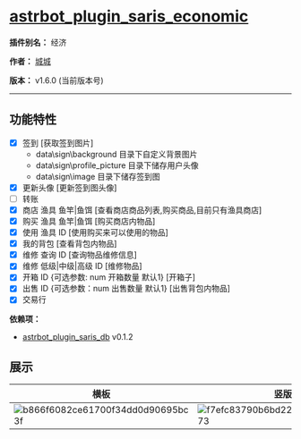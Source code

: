 
# [astrbot_plugin_saris_economic](https://github.com/chengcheng0325/astrbot_plugin_saris_economic/tree/master)

**插件别名：** 经济

**作者：** [城城](https://github.com/chengcheng0325)

**版本：** v1.6.0 (当前版本号)

---

## 功能特性

 - [x] 签到 [获取签到图片]
    * data\sign\background 目录下自定义背景图片
    * data\sign\profile_picture 目录下储存用户头像
    * data\sign\image 目录下储存签到图
 - [x] 更新头像 [更新签到图头像]
 - [ ] 转账
 - [x] 商店 渔具 鱼竿|鱼饵 [查看商店商品列表,购买商品,目前只有渔具商店]
 - [x] 购买 渔具 鱼竿|鱼饵 [购买商店内物品]
 - [x] 使用 渔具 ID [使用购买来可以使用的物品]
 - [x] 我的背包 [查看背包内物品]
 - [x] 维修 查询 ID [查询物品维修信息]
 - [x] 维修 低级|中级|高级 ID [维修物品]
 - [x] 开箱 ID {可选参数: num 开箱数量 默认1} [开箱子]
 - [x] 出售 ID {可选参数：num 出售数量 默认1} [出售背包内物品]
 - [x] 交易行

**依赖项：**

*  [astrbot_plugin_saris_db](https://github.com/chengcheng0325/astrbot_plugin_saris_db) v0.1.2


## 展示
| 横板 | 竖版 |
|---|---|
| ![b866f6082ce61700f34dd0d90695bc3f](https://github.com/user-attachments/assets/48889f42-cc2e-4eb9-b91a-884e21fac35e) | ![f7efc83790b6bd22da6f31f2ab85a073](https://github.com/user-attachments/assets/403285d6-68a8-4229-9497-6694caa26959) |


